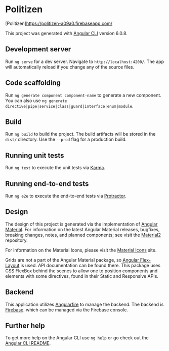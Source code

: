 # Politizen

[Politizen]https://politizen-a09a0.firebaseapp.com/

This project was generated with [Angular CLI](https://github.com/angular/angular-cli) version 6.0.8.

## Development server

Run `ng serve` for a dev server. Navigate to `http://localhost:4200/`. The app will automatically reload if you change any of the source files.

## Code scaffolding

Run `ng generate component component-name` to generate a new component. You can also use `ng generate directive|pipe|service|class|guard|interface|enum|module`.

## Build

Run `ng build` to build the project. The build artifacts will be stored in the `dist/` directory. Use the `--prod` flag for a production build.

## Running unit tests

Run `ng test` to execute the unit tests via [Karma](https://karma-runner.github.io).

## Running end-to-end tests

Run `ng e2e` to execute the end-to-end tests via [Protractor](http://www.protractortest.org/).

## Design

The design of this project is generated via the implementation of [Angular Material](https://material.angular.io/). For information on the latest Angular Material releases, bugfixes, breaking changes, notes, and planned components; see visit the [Material2](https://github.com/angular/material2) repository.

For information on the Material Icons, please visit the [Material Icons](https://material.io/tools/icons/?style=baseline) site.

Grids are not a part of the Angular Material package, so [Angular Flex-Layout](https://github.com/angular/flex-layout) is used. API documentation can be found there. This package uses CSS FlexBox behind the scenes to allow one to position components and elements with some directives, found in their Static and Responsive APIs.

## Backend

This application utilizes [Angularfire](https://github.com/angular/angularfire2/blob/master/docs/firestore/collections.md) to manage the backend. The backend is [Firebase](https://firebase.google.com/docs/web/setup). which can be managed via the Firebase console.

## Further help

To get more help on the Angular CLI use `ng help` or go check out the [Angular CLI README](https://github.com/angular/angular-cli/blob/master/README.md).
